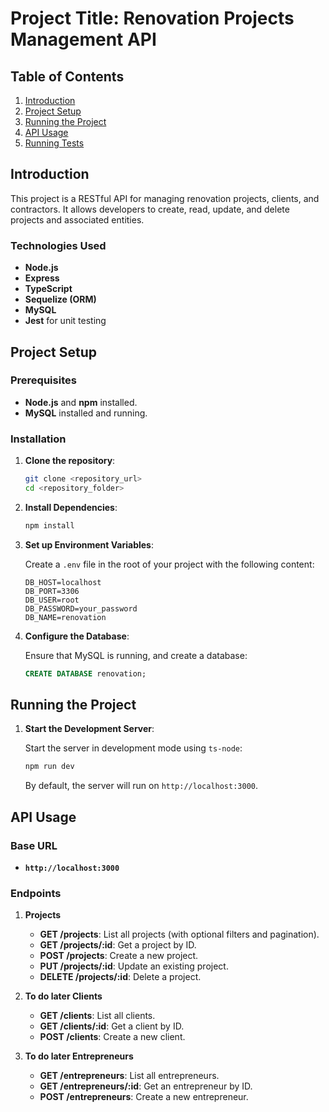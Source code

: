 # Project Title: Renovation Projects Management API

## Table of Contents
1. [Introduction](#introduction)
2. [Project Setup](#project-setup)
3. [Running the Project](#running-the-project)
4. [API Usage](#api-usage)
5. [Running Tests](#running-tests) 

## Introduction

This project is a RESTful API for managing renovation projects, clients, and contractors. It allows developers to create, read, update, and delete projects and associated entities.

### Technologies Used
- **Node.js**
- **Express**
- **TypeScript**
- **Sequelize (ORM)**
- **MySQL**
- **Jest** for unit testing

## Project Setup

### Prerequisites
- **Node.js** and **npm** installed.
- **MySQL** installed and running.

### Installation

1. **Clone the repository**:
    ```bash
    git clone <repository_url>
    cd <repository_folder>
    ```

2. **Install Dependencies**:
    ```bash
    npm install
    ```

3. **Set up Environment Variables**:

    Create a `.env` file in the root of your project with the following content:

    ```env
    DB_HOST=localhost
    DB_PORT=3306
    DB_USER=root
    DB_PASSWORD=your_password
    DB_NAME=renovation
    ```

4. **Configure the Database**:

    Ensure that MySQL is running, and create a database:

    ```sql
    CREATE DATABASE renovation;
    ```

## Running the Project


1. **Start the Development Server**:

    Start the server in development mode using `ts-node`:

    ```bash
    npm run dev
    ```

    By default, the server will run on `http://localhost:3000`.

## API Usage

### Base URL
- **`http://localhost:3000`**

### Endpoints

1. **Projects**
   - **GET /projects**: List all projects (with optional filters and pagination).
   - **GET /projects/:id**: Get a project by ID.
   - **POST /projects**: Create a new project.
   - **PUT /projects/:id**: Update an existing project.
   - **DELETE /projects/:id**: Delete a project.

2. **To do later Clients**
   - **GET /clients**: List all clients.
   - **GET /clients/:id**: Get a client by ID.
   - **POST /clients**: Create a new client.

3. **To do later Entrepreneurs**
   - **GET /entrepreneurs**: List all entrepreneurs.
   - **GET /entrepreneurs/:id**: Get an entrepreneur by ID.
   - **POST /entrepreneurs**: Create a new entrepreneur.







